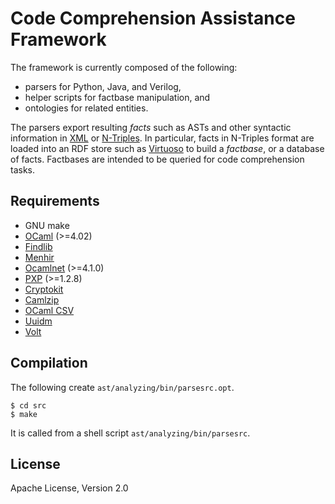 # Code Comprehension Assistance Framework

The framework is currently composed of the following:

* parsers for Python, Java, and Verilog,
* helper scripts for factbase manipulation, and
* ontologies for related entities.

The parsers export resulting *facts* such as ASTs and
other syntactic information in [XML](https://www.w3.org/TR/xml11/) or
[N-Triples](https://www.w3.org/2001/sw/RDFCore/ntriples/).
In particular, facts in N-Triples format are loaded into an RDF store such as
[Virtuoso](https://github.com/openlink/virtuoso-opensource) to build a
*factbase*, or a database of facts.
Factbases are intended to be queried for code comprehension tasks.

## Requirements

* GNU make
* [OCaml](http://ocaml.org/) (>=4.02)
* [Findlib](http://projects.camlcity.org/projects/findlib.html)
* [Menhir](http://gallium.inria.fr/~fpottier/menhir/)
* [Ocamlnet](http://projects.camlcity.org/projects/ocamlnet.html) (>=4.1.0)
* [PXP](http://projects.camlcity.org/projects/pxp.html) (>=1.2.8)
* [Cryptokit](https://github.com/xavierleroy/cryptokit)
* [Camlzip](https://github.com/xavierleroy/camlzip)
* [OCaml CSV](https://github.com/Chris00/ocaml-csv)
* [Uuidm](http://erratique.ch/software/uuidm)
* [Volt](https://github.com/codinuum/volt)

## Compilation

The following create `ast/analyzing/bin/parsesrc.opt`.

    $ cd src
    $ make

It is called from a shell script `ast/analyzing/bin/parsesrc`.

## License

Apache License, Version 2.0

